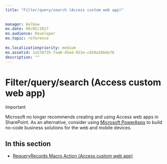 ```yaml
---
title: "Filter/query/search (Access custom web app)"
 
 
manager: kelbow
ms.date: 09/05/2017
ms.audience: Developer
ms.topic: reference
  
ms.localizationpriority: medium
ms.assetid: 1a570735-7aa6-45ed-922e-c659a266de76
description: ""
---
```


# Filter/query/search (Access custom web app)

> [!IMPORTANT]
> Microsoft no longer recommends creating and using Access web apps in SharePoint. As an alternative, consider using [Microsoft PowerApps](https://powerapps.microsoft.com/en-us/) to build no-code business solutions for the web and mobile devices. 
  
## In this section

- [RequeryRecords Macro Action (Access custom web app)](requeryrecords-macro-action-access-custom-web-app.md)
    

